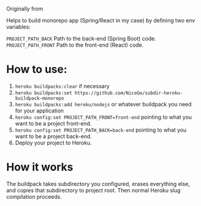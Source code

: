 Originally from

Helps to build monorepo app (Spring/React in my case) by defining two env variables:

`PROJECT_PATH_BACK` Path to the back-end (Spring Boot) code.
`PROJECT_PATH_FRONT` Path to the front-end (React) code.

# How to use:
1. `heroku buildpacks:clear` if necessary
2. `heroku buildpacks:set https://github.com/NicoGo/subdir-heroku-buildpack-monorepo`
3. `heroku buildpacks:add heroku/nodejs` or whatever buildpack you need for your application
4. `heroku config:set PROJECT_PATH_FRONT=front-end` pointing to what you want to be a project front-end.
5. `heroku config:set PROJECT_PATH_BACK=back-end` pointing to what you want to be a project back-end.
6. Deploy your project to Heroku.

# How it works
The buildpack takes subdirectory you configured, erases everything else, and copies that subdirectory to project root. Then normal Heroku slug compilation proceeds.
